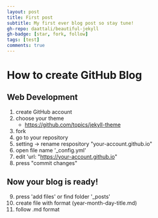 ```yaml
---
layout: post
title: First post
subtitle: My first ever blog post so stay tune!
gh-repo: daattali/beautiful-jekyll
gh-badge: [star, fork, follow]
tags: [test]
comments: true
---
```


# How to create GitHub Blog

## Web Development

1. create GitHub account
2. choose your theme 
    - https://github.com/topics/jekyll-theme
3. fork
4. go to your repository
5. setting -> rename respository "your-account.github.io"
6. open file name '_config.yml'
7. edit 'url: "https://your-account.github.io"
8. press "commit changes"
## Now your blog is ready! 

9. press 'add files' or find folder '_posts' 
10. create file with format (year-month-day-title.md)
11. follow .md format 



